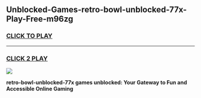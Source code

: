 
## Unblocked-Games-retro-bowl-unblocked-77x-Play-Free-m96zg
<h3>
<a href="https://premium76.site?title=retro-bowl-unblocked-77x&ref=23A">CLICK TO PLAY</a></h3>
<hr>

<h3>
<a href="https://premium76.site?title=retro-bowl-unblocked-77x&ref=23A">CLICK 2 PLAY</a>
  
</h3>

<a href="https://premium76.site?title=retro-bowl-unblocked-77x&ref=23A"><img src="https://clearcache.store/games.png"></a>


**retro-bowl-unblocked-77x games unblocked: Your Gateway to Fun and Accessible Online Gaming**
